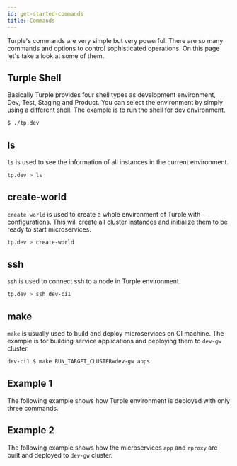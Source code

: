 ```yaml
---
id: get-started-commands
title: Commands
---
```


Turple's commands are very simple but very powerful. There are so many commands and options to control sophisticated operations. On this page let's take a look at some of them.

## Turple Shell

Basically Turple provides four shell types as development environment, Dev, Test, Staging and Product. You can select the environment by simply using a different shell. The example is to run the shell for dev environment.


```bash
$ ./tp.dev
```

## ls

`ls` is used to see the information of all instances in the current environment.

```bash
tp.dev > ls
```

## create-world

`create-world` is used to create a whole environment of Turple with configurations. This will create all cluster instances and initialize them to be ready to start microservices.

```bash
tp.dev > create-world
```

## ssh

`ssh` is used to connect ssh to a node in Turple environment.

```bash
tp.dev > ssh dev-ci1
```

## make

`make` is usually used to build and deploy microservices on CI machine. The example is for building service applications and deploying them to `dev-gw` cluster.

```bash
dev-ci1 $ make RUN_TARGET_CLUSTER=dev-gw apps
```

## Example 1

The following example shows how Turple environment is deployed with only three commands.

<script id="asciicast-KXqv4jjVTgqBp7DsHlU9vQvzU" src="https://asciinema.org/a/KXqv4jjVTgqBp7DsHlU9vQvzU.js" async></script>

## Example 2

The following example shows how the microservices `app` and `rproxy` are built and deployed to `dev-gw` cluster.
<script id="asciicast-Y35dKkAB3TRLBvw72QMFSR6Pw" src="https://asciinema.org/a/Y35dKkAB3TRLBvw72QMFSR6Pw.js" async></script>